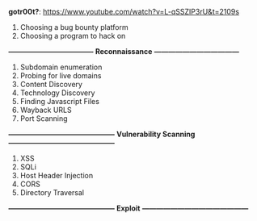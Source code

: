 
     
**gotr00t?**: https://www.youtube.com/watch?v=L-qSSZIP3rU&t=2109s
  
1. Choosing a bug bounty platform 
2. Choosing a program to hack on 

**————————————** 
**Reconnaissance**
**————————————** 
1. Subdomain enumeration 
2. Probing for live domains 
3. Content Discovery 
4. Technology Discovery 
5. Finding Javascript Files
6. Wayback URLS 
7. Port Scanning 

**———————————————**
**Vulnerability Scanning**
**———————————————**
1. XSS 
2. SQLi 
3. Host Header Injection 
4. CORS
5. Directory Traversal

**———————————————**
**Exploit**
**———————————————**
